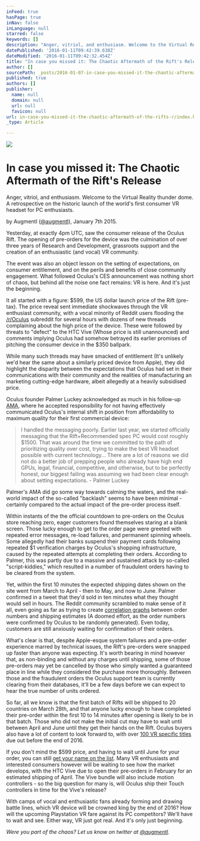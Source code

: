 ```yaml
---
inFeed: true
hasPage: true
inNav: false
inLanguage: null
starred: false
keywords: []
description: "Anger, vitriol, and enthusiasm. Welcome to the Virtual Reality thunder dome. A retrospective on the historic launch of the world's first consumer VR headset for PC enthusiasts."
datePublished: '2016-01-11T09:42:39.638Z'
dateModified: '2016-01-11T09:42:32.454Z'
title: "In case you missed it: The Chaotic Aftermath of the Rift's Release"
author: []
sourcePath: _posts/2016-01-07-in-case-you-missed-it-the-chaotic-aftermath-of-the-rifts-r.md
published: true
authors: []
publisher:
  name: null
  domain: null
  url: null
  favicon: null
url: in-case-you-missed-it-the-chaotic-aftermath-of-the-rifts-r/index.html
_type: Article

---
```

![](https://the-grid-user-content.s3-us-west-2.amazonaws.com/724f4c08-358f-4180-bcb9-3d405332c3d4.jpg)

# In case you missed it: The Chaotic Aftermath of the Rift's Release

Anger, vitriol, and enthusiasm. Welcome to the Virtual Reality thunder dome. A retrospective on the historic launch of the world's first consumer VR headset for PC enthusiasts.

by Augmentl ([@augmentl][0]), January 7th 2015\.

Yesterday, at exactly 4pm UTC, saw the consumer release of the Oculus Rift. The opening of pre-orders for the device was the culmination of over three years of Research and Development, grassroots support and the creation of an enthusiastic (and vocal) VR community. 

The event was also an object lesson on the setting of expectations, on consumer entitlement, and on the perils and benefits of  close community engagement.  What followed Oculus's CES announcement was nothing short of chaos, but behind all the noise one fact remains:  VR is here. And it's just the beginning.

It all started with a figure: $599, the US dollar launch price of the Rift (pre-tax). The price reveal sent immediate shockwaves through the VR enthusiast community, with a vocal minority of Reddit users flooding the [/r/Oculus][1] subreddit for several hours with dozens of new threads complaining about the high price of the device. These were followed by threats to "defect" to the HTC Vive (Whose price is still unannounced) and comments implying Oculus had somehow betrayed its earlier promises of pitching the consumer device in the $350 ballpark.

While many such threads may have smacked of entitlement (It's unlikely we'd hear the same about a similarly priced device from Apple), they did highlight the disparity between the expectations that Oculus had set in their communications with their community and the realities of manufacturing an marketing cutting-edge hardware, albeit allegedly at a heavily subsidised price.

Oculus founder Palmer Luckey acknowledged as much in his follow-up [AMA][2], where he accepted responsibility for not having effectively communicated Oculus's internal shift in position from affordability to maximum quality for their first commercial device:

> I handled the messaging poorly. Earlier last year, we started officially messaging that the Rift+Recommended spec PC would cost roughly $1500\. That was around the time we committed to the path of prioritizing quality over cost, trying to make the best VR headset possible with current technology... There are a lot of reasons we did not do a better job of prepping people who already have high end GPUs, legal, financial, competitive, and otherwise, but to be perfectly honest, our biggest failing was assuming we had been clear enough about setting expectations. - Palmer Luckey

Palmer's AMA did go some way towards calming the waters, and the real-world impact of the so-called "backlash" seems to have been minimal - certainly compared to the actual impact of the pre-order process itself.

Within instants of the the official countdown to pre-orders on the Oculus store reaching zero, eager customers found themselves staring at a blank screen. Those lucky enough to get to the order page were greeted with repeated error messages, re-load failures, and permanent spinning wheels. Some allegedly had their banks suspend their payment cards following repeated $1 verification charges by Oculus's shopping infrastructure, caused by the repeated attempts at completing their orders. According to Palmer, this was partly due to a massive and sustained attack by so-called "script-kiddies," which resulted in a number of fraudulent orders having to be cleared from the system.

Yet, within the first 10 minutes the expected shipping dates shown on the site went from March to April - then to May, and now to June. Palmer confirmed in a tweet that they'd sold in ten minutes what they thought would sell in hours. The Reddit community scrambled to make sense of it all, even going as far as trying to create [correlation graphs][3] between order numbers and shipping estimates (A doomed effort, as the order numbers were confirmed by Oculus to be randomly generated). Even today, customers are still anxiously waiting for confirmation of their orders. 

What's clear is that, despite Apple-esque system failures and a pre-order experience marred by technical issues, the Rift's pre-orders were snapped up faster than anyone was expecting. It's worth bearing in mind however that, as non-binding and without any charges until shipping, some of those pre-orders may yet be cancelled by those who simply wanted a guaranteed place in line while they considered the purchase more thoroughly. Between those and the fraudulent orders the Oculus support team is currently clearing from their databases, it'll be a few days before we can expect to hear the true number of units ordered.

So far, all we know is that the first batch of Rifts will be shipped to 20 countries on March 28th, and that anyone lucky enough to have completed their pre-order within the first 10 to 14 minutes after opening is likely to be in that batch. Those who did not make the initial cut may have to wait until between April and June until they get their hands on the Rift. Oculus buyers also have a lot of content to look forward to, with over [100 VR specific titles][4] due out before the end of 2016\.

If you don't mind the $599 price, and having to wait until June for your order, you can still [get your name on the list][5]. Many VR enthusiasts and interested consumers however will be waiting to see how the market develops, with the HTC Vive due to open their pre-orders in February for an estimated shipping of April. The Vive bundle will also include motion controllers - so the big question for many is, will Oculus ship their Touch controllers in time for the Vive's release? 

With camps of vocal and enthusiastic fans already forming and drawing battle lines, which VR device will be crowned king by the end of 2016? How will the upcoming Playstation VR fare against its PC competitors? We'll have to wait and see. Either way, VR just got real. And it's only just beginning.

_Were you part of the chaos? Let us know on twitter at [@augmentl][0]._

[0]: http://twitter.com/augmentl
[1]: https://www.reddit.com/r/oculus/new/
[2]: https://www.reddit.com/r/IAmA/comments/3zt7ul/i_am_palmer_luckey_founder_of_oculus_and_designer/
[3]: https://www.reddit.com/r/oculus/comments/3zrv4y/preliminary_results_of_preorder_survey_order/
[4]: https://www.oculus.com/en-us/blog/oculus-rift-pre-orders-now-open-first-shipments-march-28/
[5]: http://shop.oculus.com/